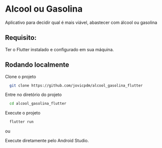 
# Alcool ou Gasolina

Aplicativo para decidir qual é mais viável, abastecer com álcool ou gasolina

## Requisito:

Ter o Flutter instalado e configurado em sua máquina.


## Rodando localmente

Clone o projeto

```bash
  git clone https://github.com/jovicpdm/alcool_gasolina_flutter
```

Entre no diretório do projeto

```bash
  cd alcool_gasolina_flutter
```

Execute o projeto

```bash
  flutter run
```

ou 

Execute diretamente pelo Android Studio.

